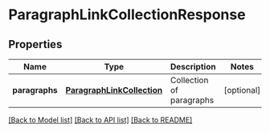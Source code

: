 # ParagraphLinkCollectionResponse

## Properties
Name | Type | Description | Notes
------------ | ------------- | ------------- | -------------
**paragraphs** | [**ParagraphLinkCollection**](ParagraphLinkCollection.md) | Collection of paragraphs | [optional] 

[[Back to Model list]](../README.md#documentation-for-models) [[Back to API list]](../README.md#documentation-for-api-endpoints) [[Back to README]](../README.md)


